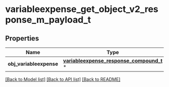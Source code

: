# variableexpense_get_object_v2_response_m_payload_t

## Properties
Name | Type | Description | Notes
------------ | ------------- | ------------- | -------------
**obj_variableexpense** | [**variableexpense_response_compound_t**](variableexpense_response_compound.md) \* |  | 

[[Back to Model list]](../README.md#documentation-for-models) [[Back to API list]](../README.md#documentation-for-api-endpoints) [[Back to README]](../README.md)


